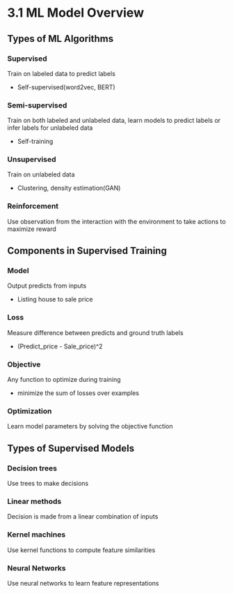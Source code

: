 #  3.1 ML Model Overview

 

## Types of ML Algorithms 

### Supervised

Train on labeled data to predict labels

- Self-supervised(word2vec, BERT)

### Semi-supervised

Train on both labeled and unlabeled data, learn models to predict labels or infer labels for unlabeled data

- Self-training

### Unsupervised

Train on unlabeled data

- Clustering, density estimation(GAN)

### Reinforcement

Use observation from the interaction with the environment to take actions to maximize reward

## Components in Supervised Training

### Model

Output predicts from inputs

- Listing house to sale price

### Loss

Measure difference between predicts and ground truth labels

- (Predict_price - Sale_price)^2 

### Objective

Any function to optimize during training

- minimize the sum of losses over examples

### Optimization

Learn model parameters by solving the objective function

## Types of Supervised Models

### Decision trees

Use trees to make decisions

### Linear methods

Decision is made from a linear combination of inputs

### Kernel machines

Use kernel functions to compute feature similarities

### Neural Networks

Use neural networks to learn feature representations 